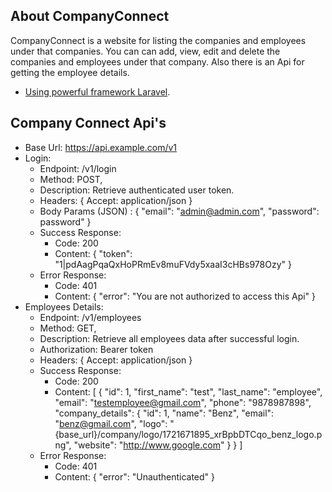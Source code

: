 ## About CompanyConnect

CompanyConnect is a website for listing the companies and employees under that companies. You can can add, view, edit and
delete the companies and employees under that company. Also there is an Api for getting the employee details.

- [Using powerful framework Laravel](https://laravel.com/).

## Company Connect Api's

- Base Url: https://api.example.com/v1
- Login: 
    - Endpoint: /v1/login
    - Method: POST,
    - Description: Retrieve authenticated user token.
    - Headers: {
        Accept: application/json
    }
    - Body Params (JSON) : {
        "email": "admin@admin.com",
        "password": password"
    }
    - Success Response:
        - Code: 200
        - Content: {
            "token": "1|pdAagPqaQxHoPRmEv8muFVdy5xaaI3cHBs978Ozy"
        }
    - Error Response:
        - Code: 401
        - Content: {
            "error": "You are not authorized to access this Api"
        }
- Employees Details: 
    - Endpoint: /v1/employees
    - Method: GET,
    - Description: Retrieve all employees data after successful login.
    - Authorization: Bearer token
    - Headers: {
        Accept: application/json
    }
    - Success Response:
        - Code: 200
        - Content: [
            {
                "id": 1,
                "first_name": "test",
                "last_name": "employee",
                "email": "testemployee@gmail.com",
                "phone": "9878987898",
                "company_details": {
                    "id": 1,
                    "name": "Benz",
                    "email": "benz@gmail.com",
                    "logo": "{base_url}/company/logo/1721671895_xrBpbDTCqo_benz_logo.png",
                    "website": "http://www.google.com"
                }
            }
        ]
    - Error Response:
        - Code: 401
        - Content: {
            "error": "Unauthenticated"
        }

